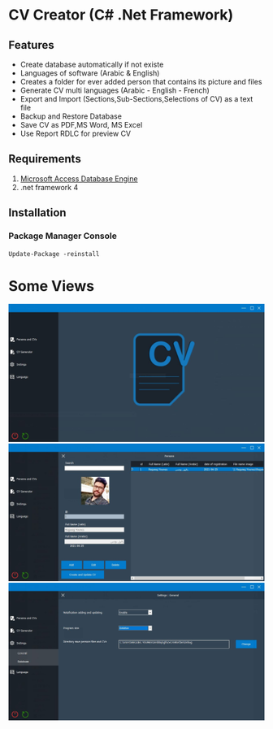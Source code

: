 # CV Creator (C# .Net Framework)

## Features
- Create database automatically if not existe
- Languages of software (Arabic & English)
- Creates a folder for ever added person that contains its picture and files 
- Generate CV multi languages (Arabic - English - French)
- Export and Import (Sections,Sub-Sections,Selections of CV) as a text file
- Backup and Restore Database
- Save CV as PDF,MS Word, MS Excel
- Use Report RDLC for preview CV

## Requirements
1. [Microsoft Access Database Engine](https://www.microsoft.com/en-us/download/details.aspx?id=54920)
2. .net framework 4


## Installation
### Package Manager Console
  ```
  Update-Package -reinstall 
  ```
  
# Some Views
![Home](https://github.com/reguiegyounes/cvCreator/blob/master/windows%20of%20program/home.JPG?raw=true)
![Person](https://github.com/reguiegyounes/cvCreator/blob/master/windows%20of%20program/Person.JPG?raw=true)
![Settings](https://github.com/reguiegyounes/cvCreator/blob/master/windows%20of%20program/settings%20general.JPG?raw=true)
